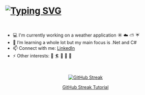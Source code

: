 <h1> 
<a href="https://git.io/typing-svg"><img src="https://readme-typing-svg.demolab.com?font=Fira+Code&size=30&pause=1000&color=000000&width=435&lines=Hi+there+👋" alt="Typing SVG" /></a>
</h1>
<br>

- :computer: I'm currently working on a weather application :sunny: :cloud: :partly_sunny: :umbrella:
- 🌱 I’m learning a whole lot but my main focus is .Net and C#
- 📫 Connect with me: <a href="https://www.linkedin.com/in/ida-s-johansson/"> LinkedIn </a> 
- ⚡ Other interests: :ocean: :surfer: :pizza: :fork_and_knife: :art:
<br>

<div align="center"> 

[![GitHub Streak](https://streak-stats.demolab.com/?user=IdasJohansson&theme=radical&border_radius=5&date_format=j%20M%5B%20Y%5D&background=000000&fire=DD2727&ring=DD2727)](https://git.io/streak-stats) 

<!--
This is the herokuapp deployment, dosent always work tho...
[![GitHub Streak](https://ida-kodar.herokuapp.com?user=IdasJohansson&theme=radical&border_radius=5&date_format=j%20M%5B%20Y%5D&background=000000&fire=DD2727&ring=DD2727)](https://git.io/streak-stats)
-->
</div>

<p align="center">
<a href="https://github.com/DenverCoder1/github-readme-streak-stats">GitHub Streak Tutorial </a>
</p>




